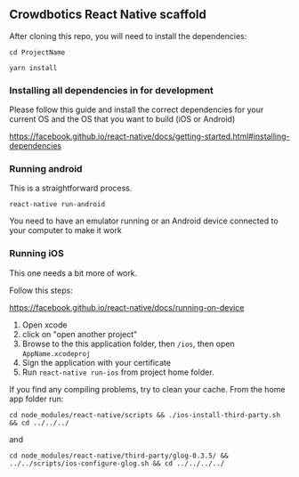 ## Crowdbotics React Native scaffold

After cloning this repo, you will need to install the dependencies:

`cd ProjectName`

`yarn install`

### Installing all dependencies in for development
Please follow this guide and install the correct dependencies for your current OS and the OS that you want to build (iOS or Android)

https://facebook.github.io/react-native/docs/getting-started.html#installing-dependencies

### Running android
This is a straightforward process.

`react-native run-android`

You need to have an emulator running or an Android device connected to your computer to make it work

### Running iOS
This one needs a bit more of work.

Follow this steps:

https://facebook.github.io/react-native/docs/running-on-device

1) Open xcode
2) click on "open another project"
3) Browse to the this application folder, then `/ios`, then open `AppName.xcodeproj`
4) Sign the application with your certificate
5) Run `react-native run-ios` from project home folder.

If you find any compiling problems, try to clean your cache. From the home app folder run:

`cd node_modules/react-native/scripts && ./ios-install-third-party.sh && cd ../../../`

and

`cd node_modules/react-native/third-party/glog-0.3.5/ && ../../scripts/ios-configure-glog.sh && cd ../../../../`